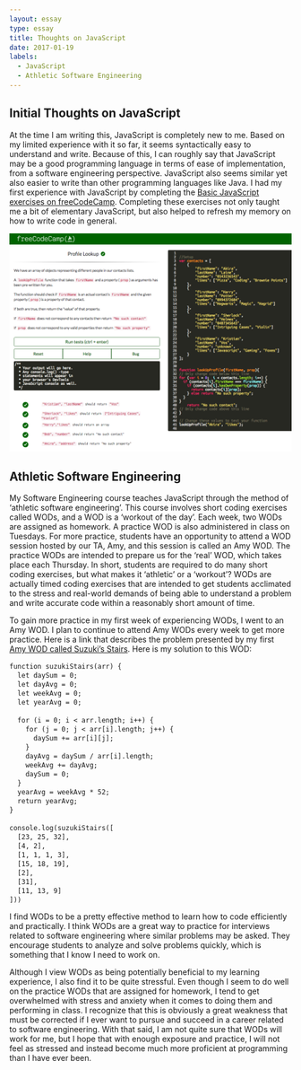 ```yaml
---
layout: essay
type: essay
title: Thoughts on JavaScript
date: 2017-01-19
labels:
  - JavaScript
  - Athletic Software Engineering
---
```



## Initial Thoughts on JavaScript

At the time I am writing this, JavaScript is completely new to me. Based on my limited experience with it so far, it seems syntactically easy to understand and write.  Because of this, I can roughly say that JavaScript may be a good programming language in terms of ease of implementation, from a software engineering perspective.  JavaScript also seems similar yet also easier to write than other programming languages like Java.  I had my first experience with JavaScript by completing the [Basic JavaScript exercises on freeCodeCamp](https://www.freecodecamp.com/map-aside#nested-collapseBasicJavaScript).  Completing these exercises not only taught me a bit of elementary JavaScript, but also helped to refresh my memory on how to write code in general.

<img src="../images/FCC-SS.png">

## Athletic Software Engineering

My Software Engineering course teaches JavaScript through the method of ‘athletic software engineering’.  This course involves short coding exercises called WODs, and a WOD is a ‘workout of the day’.  Each week, two WODs are assigned as homework.  A practice WOD is also administered in class on Tuesdays.  For more practice, students have an opportunity to attend a WOD session hosted by our TA, Amy, and this session is called an Amy WOD.  The practice WODs are intended to prepare us for the ‘real’ WOD, which takes place each Thursday.  In short, students are required to do many short coding exercises, but what makes it ‘athletic’ or a ‘workout’?  WODs are actually timed coding exercises that are intended to get students acclimated to the stress and real-world demands of being able to understand a problem and write accurate code within a reasonably short amount of time.

To gain more practice in my first week of experiencing WODs, I went to an Amy WOD.  I plan to continue to attend Amy WODs every week to get more practice.  Here is a link that describes the problem presented by my first [Amy WOD called Suzuki’s Stairs](http://courses.ics.hawaii.edu/ics314f16/morea/javascript-1/amywod-stairs.html).  Here is my solution to this WOD:

```
function suzukiStairs(arr) {
  let daySum = 0;
  let dayAvg = 0;
  let weekAvg = 0;
  let yearAvg = 0;

  for (i = 0; i < arr.length; i++) {
    for (j = 0; j < arr[i].length; j++) {
      daySum += arr[i][j];
    }
    dayAvg = daySum / arr[i].length;
    weekAvg += dayAvg;
    daySum = 0;
  }
  yearAvg = weekAvg * 52;
  return yearAvg;
}

console.log(suzukiStairs([
  [23, 25, 32],
  [4, 2],
  [1, 1, 1, 3],
  [15, 18, 19],
  [2],
  [31],
  [11, 13, 9]
]))
```

I find WODs to be a pretty effective method to learn how to code efficiently and practically.  I think WODs are a great way to practice for interviews related to software engineering where similar problems may be asked.  They encourage students to analyze and solve problems quickly, which is something that I know I need to work on.  

Although I view WODs as being potentially beneficial to my learning experience, I also find it to be quite stressful.  Even though I seem to do well on the practice WODs that are assigned for homework, I tend to get overwhelmed with stress and anxiety when it comes to doing them and performing in class.  I recognize that this is obviously a great weakness that must be corrected if I ever want to pursue and succeed in a career related to software engineering.  With that said, I am not quite sure that WODs will work for me, but I hope that with enough exposure and practice, I will not feel as stressed and instead become much more proficient at programming than I have ever been. 
